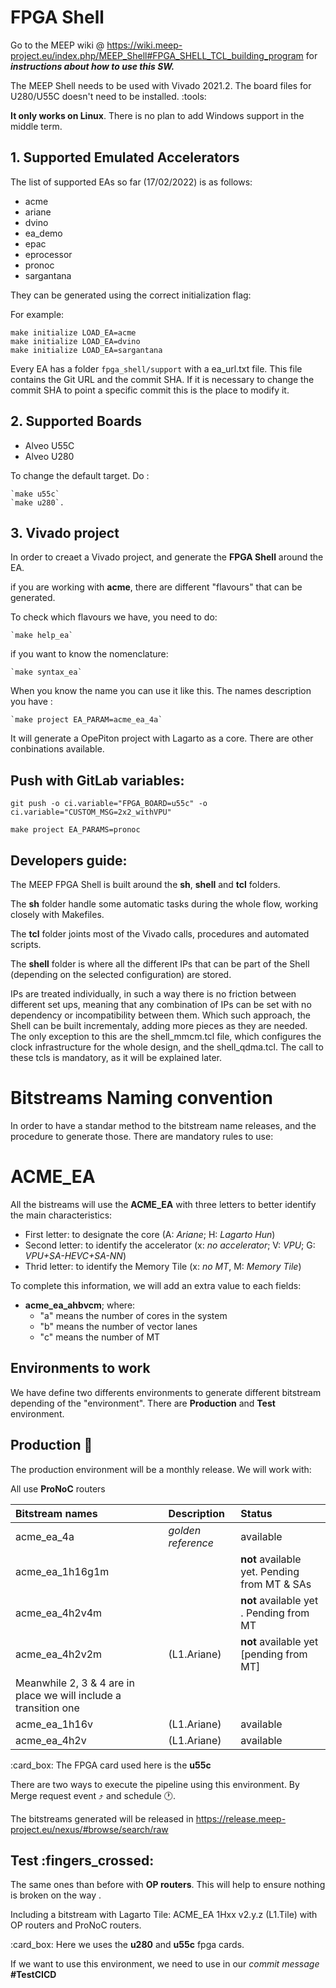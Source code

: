 # FPGA Shell
Go to the MEEP wiki @ https://wiki.meep-project.eu/index.php/MEEP_Shell#FPGA_SHELL_TCL_building_program for **_instructions about how to use this SW._**

The MEEP Shell needs to be used with Vivado 2021.2. The board files for U280/U55C doesn't need to be installed. :tools: 

**It only works on Linux**. There is no plan to add Windows support in the middle term. 

## 1.  Supported Emulated Accelerators

The list of supported EAs so far (17/02/2022) is as follows:

- acme
- ariane
- dvino
- ea_demo
- epac
- eprocessor
- pronoc
- sargantana

They can be generated using the correct initialization flag:

For example:

    make initialize LOAD_EA=acme
    make initialize LOAD_EA=dvino
    make initialize LOAD_EA=sargantana
    
Every EA has a folder  `fpga_shell/support` with a ea_url.txt file. This file contains the Git URL and the commit SHA. If it is necessary to change the commit SHA to point a specific commit this is the place to modify it.
 
## 2.  Supported Boards

- Alveo U55C
- Alveo U280

To change the default target. Do :

    `make u55c`
    `make u280`. 

## 3. Vivado project

In order to creaet a Vivado project, and generate the **FPGA Shell** around the EA. 


if you are working with **acme**, there are different "flavours" that can be generated. 

To check which flavours we have, you need to do:

    `make help_ea`

if you want to know the nomenclature:

    `make syntax_ea`

When you know the name you can use it like this. The names description you have :

    `make project EA_PARAM=acme_ea_4a`

It will generate a OpePiton project with Lagarto as a core. There are other conbinations available. 



## Push with GitLab variables:

    git push -o ci.variable="FPGA_BOARD=u55c" -o ci.variable="CUSTOM_MSG=2x2_withVPU"

    make project EA_PARAMS=pronoc


## Developers guide:

The MEEP FPGA Shell is built around the **sh**, **shell** and **tcl** folders.

The **sh** folder handle some automatic tasks during the whole flow, working closely with Makefiles.

The **tcl** folder joints most of the Vivado calls, procedures and automated scripts.

The **shell** folder is where all the different IPs that can be part of the Shell (depending on the selected configuration) are stored.

IPs are treated individually, in such a way there is no friction between different set ups, meaning that any combination of IPs can be set with no dependency or incompatibility between them. Which such approach, the Shell can be built  incrementaly, adding more pieces as they are needed. The only exception to this are the shell_mmcm.tcl file, which configures the clock infrastructure for the 
whole design, and the shell_qdma.tcl. The call to these tcls is mandatory, as it will be explained later. 


# Bitstreams Naming convention

In order to have a standar method to the bitstream name releases, and the procedure to generate those. There are mandatory rules to use:

# ACME_EA

All the bistreams will use the **ACME_EA** with three letters to better identify the main characteristics:

* First letter: to designate the core (A: *Ariane*; H: *Lagarto Hun*)
* Second letter: to identify the accelerator (x: *no accelerator*; V: *VPU*; G: *VPU+SA-HEVC+SA-NN*)
* Thrid letter: to identify the Memory Tile (x: *no MT*, M: *Memory Tile*)

To complete this information, we will add an extra value to each fields:

* **acme_ea_ahbvcm**; where:  
  - "a" means the number of cores in the system
  - "b" means the number of vector lanes
  - "c" means the number of MT
## Environments to work

We have define two differents environments to generate different bitstream depending of the "environment". There are **Production** and **Test** environment.
## Production 	:rocket:

The production environment will be a monthly release. We will work with:

All use **ProNoC** routers

| Bitstream names     | Description           | Status           | 
| :-----------------  |:----------------------| :----------------|
|acme_ea_4a      | *golden reference*     | available        |
| acme_ea_1h16g1m | | **not** available yet. Pending from MT & SAs  |
| acme_ea_4h2v4m  |        |**not** available yet . Pending from MT|
| acme_ea_4h2v2m  |(L1.Ariane) |**not** available yet [pending from MT]|
|Meanwhile 2, 3 & 4 are in place we will include a transition one |
| acme_ea_1h16v   |(L1.Ariane)                | available       |
| acme_ea_4h2v    |(L1.Ariane)                | available       |

:card_box: The FPGA card used here is the **u55c**

There are two ways to execute the pipeline using this environment. By Merge request event :arrow_heading_up: and schedule :clock1:.

The bitstreams generated will be released in  https://release.meep-project.eu/nexus/#browse/search/raw

## Test :fingers_crossed:

The same ones than before with **OP routers**. This will help to ensure nothing is broken on the way .

Including a bitstream with Lagarto Tile: ACME_EA 1Hxx v2.y.z (L1.Tile) with OP routers and ProNoC routers.

:card_box: Here we uses the **u280** and **u55c** fpga cards.

If we want to use this environment, we need to use in our *commit message* **#TestCICD**